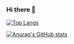 ### Hi there 👋

<!--
**GhxstlyJared/GhxstlyJared** is a ✨ _special_ ✨ repository because its `README.md` (this file) appears on your GitHub profile.

Here are some ideas to get you started:

- 🔭 I’m currently working on ...
- 🌱 I’m currently learning ...
- 👯 I’m looking to collaborate on ...
- 🤔 I’m looking for help with ...
- 💬 Ask me about ...
- 📫 How to reach me: ...
- 😄 Pronouns: ...
- ⚡ Fun fact: ...
-->

[![Top Langs](https://github-readme-stats.vercel.app/api/top-langs/?username=GhxstlyJared&langs_count=8)](https://github.com/anuraghazra/github-readme-stats)



[![Anurag's GitHub stats](https://github-readme-stats.vercel.app/api?username=GhxstlyJared&show_icons=true&theme=radical)](https://github.com/anuraghazra/github-readme-stats)

